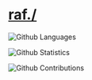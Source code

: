 # [raf./](http://raf.hns.to/)

![Github Languages](https://github-readme-stats.vercel.app/api/top-langs/?username=rafaelcastrocouto&layout=compact&count_private=true)

![Github Statistics](https://github-readme-stats.vercel.app/api/?username=rafaelcastrocouto&count_private=true&show_icons=true)

![Github Contributions](https://github-readme-streak-stats.herokuapp.com/?user=rafaelcastrocouto&hide_border=true)
